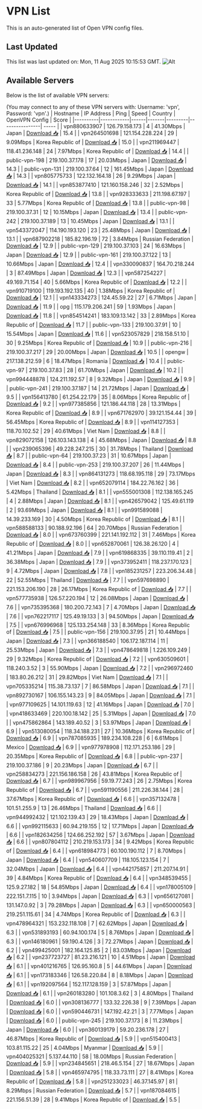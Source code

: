 # VPN List

This is an auto-generated list of Open VPN config files.

## Last Updated

This list was last updated on: Mon, 11 Aug 2025 10:15:53 GMT.
![Alt](https://repobeats.axiom.co/api/embed/186b98318ef1479477931607c1ad7d823f12451f.svg "Repobeats analytics image")

## Available Servers

Below is the list of available VPN servers:

(You may connect to any of these VPN servers with: Username: 'vpn', Password: 'vpn'.)
| Hostname | IP Address | Ping | Speed | Country | OpenVPN Config | Score |
|----------|------------|------|-------|---------|----------------| ----- |
| vpn880633907 | 126.79.158.173 | 4 | 41.30Mbps | Japan | [Download 📥](./configs/server_0_JP.ovpn) | 15.4 |
| vpn264501698 | 121.154.228.224 | 29 | 9.09Mbps | Korea Republic of | [Download 📥](./configs/server_1_KR.ovpn) | 15.0 |
| vpn211969447 | 118.41.236.148 | 24 | 7.97Mbps | Korea Republic of | [Download 📥](./configs/server_2_KR.ovpn) | 14.4 |
| public-vpn-198 | 219.100.37.178 | 17 | 20.03Mbps | Japan | [Download 📥](./configs/server_3_JP.ovpn) | 14.3 |
| public-vpn-131 | 219.100.37.64 | 12 | 161.45Mbps | Japan | [Download 📥](./configs/server_4_JP.ovpn) | 14.3 |
| vpn805775733 | 122.132.164.18 | 26 | 9.29Mbps | Japan | [Download 📥](./configs/server_5_JP.ovpn) | 14.1 |
| vpn853877410 | 121.160.158.246 | 32 | 2.52Mbps | Korea Republic of | [Download 📥](./configs/server_6_KR.ovpn) | 13.8 |
| vpn928333633 | 211.198.67.197 | 33 | 5.77Mbps | Korea Republic of | [Download 📥](./configs/server_7_KR.ovpn) | 13.8 |
| public-vpn-98 | 219.100.37.31 | 12 | 10.15Mbps | Japan | [Download 📥](./configs/server_8_JP.ovpn) | 13.4 |
| public-vpn-242 | 219.100.37.189 | 13 | 10.45Mbps | Japan | [Download 📥](./configs/server_9_JP.ovpn) | 13.1 |
| vpn543372047 | 114.190.193.120 | 23 | 25.48Mbps | Japan | [Download 📥](./configs/server_10_JP.ovpn) | 13.1 |
| vpn687902218 | 185.82.196.19 | 72 | 3.84Mbps | Russian Federation | [Download 📥](./configs/server_11_RU.ovpn) | 12.9 |
| public-vpn-129 | 219.100.37.103 | 24 | 16.63Mbps | Japan | [Download 📥](./configs/server_12_JP.ovpn) | 12.9 |
| public-vpn-161 | 219.100.37.122 | 13 | 10.66Mbps | Japan | [Download 📥](./configs/server_13_JP.ovpn) | 12.4 |
| vpn330090837 | 164.70.218.244 | 3 | 87.49Mbps | Japan | [Download 📥](./configs/server_14_JP.ovpn) | 12.3 |
| vpn587254227 | 49.169.71.154 | 40 | 5.66Mbps | Korea Republic of | [Download 📥](./configs/server_15_KR.ovpn) | 12.2 |
| vpn910719100 | 119.193.192.135 | 40 | 1.38Mbps | Korea Republic of | [Download 📥](./configs/server_16_KR.ovpn) | 12.1 |
| vpn143334273 | 124.45.59.22 | 27 | 6.71Mbps | Japan | [Download 📥](./configs/server_17_JP.ovpn) | 11.9 |
| opg | 115.179.206.241 | 59 | 1.93Mbps | Japan | [Download 📥](./configs/server_18_JP.ovpn) | 11.8 |
| vpn854514241 | 183.109.13.142 | 33 | 2.89Mbps | Korea Republic of | [Download 📥](./configs/server_19_KR.ovpn) | 11.7 |
| public-vpn-133 | 219.100.37.91 | 10 | 15.54Mbps | Japan | [Download 📥](./configs/server_20_JP.ovpn) | 11.6 |
| vpn523057829 | 218.158.51.10 | 30 | 9.25Mbps | Korea Republic of | [Download 📥](./configs/server_21_KR.ovpn) | 10.9 |
| public-vpn-216 | 219.100.37.217 | 29 | 20.00Mbps | Japan | [Download 📥](./configs/server_22_JP.ovpn) | 10.5 |
| opengw | 217.138.212.59 | 6 | 18.47Mbps | Romania | [Download 📥](./configs/server_23_RO.ovpn) | 10.4 |
| public-vpn-97 | 219.100.37.83 | 28 | 61.70Mbps | Japan | [Download 📥](./configs/server_24_JP.ovpn) | 10.2 |
| vpn994448878 | 124.211.192.57 | 8 | 9.32Mbps | Japan | [Download 📥](./configs/server_25_JP.ovpn) | 9.9 |
| public-vpn-241 | 219.100.37.187 | 14 | 21.72Mbps | Japan | [Download 📥](./configs/server_26_JP.ovpn) | 9.5 |
| vpn156413780 | 61.254.22.179 | 35 | 8.06Mbps | Korea Republic of | [Download 📥](./configs/server_27_KR.ovpn) | 9.2 |
| vpn977385856 | 121.186.44.118 | 28 | 13.31Mbps | Korea Republic of | [Download 📥](./configs/server_28_KR.ovpn) | 8.9 |
| vpn671762970 | 39.121.154.44 | 39 | 56.45Mbps | Korea Republic of | [Download 📥](./configs/server_29_KR.ovpn) | 8.9 |
| vpn114127353 | 118.70.102.52 | 29 | 40.61Mbps | Viet Nam | [Download 📥](./configs/server_30_VN.ovpn) | 8.8 |
| vpn829072158 | 126.103.143.138 | 4 | 45.68Mbps | Japan | [Download 📥](./configs/server_31_JP.ovpn) | 8.8 |
| vpn239065396 | 49.228.247.215 | 30 | 31.78Mbps | Thailand | [Download 📥](./configs/server_32_TH.ovpn) | 8.7 |
| public-vpn-64 | 219.100.37.23 | 31 | 10.67Mbps | Japan | [Download 📥](./configs/server_33_JP.ovpn) | 8.4 |
| public-vpn-253 | 219.100.37.207 | 26 | 11.44Mbps | Japan | [Download 📥](./configs/server_34_JP.ovpn) | 8.3 |
| vpn864131273 | 118.68.195.118 | 29 | 73.17Mbps | Viet Nam | [Download 📥](./configs/server_35_VN.ovpn) | 8.2 |
| vpn652079114 | 184.22.76.162 | 36 | 5.42Mbps | Thailand | [Download 📥](./configs/server_36_TH.ovpn) | 8.1 |
| vpn555001308 | 112.138.165.245 | 4 | 2.88Mbps | Japan | [Download 📥](./configs/server_37_JP.ovpn) | 8.1 |
| vpn426579042 | 125.49.61.119 | 2 | 93.69Mbps | Japan | [Download 📥](./configs/server_38_JP.ovpn) | 8.1 |
| vpn991589088 | 14.39.233.169 | 30 | 4.50Mbps | Korea Republic of | [Download 📥](./configs/server_39_KR.ovpn) | 8.1 |
| vpn588588133 | 90.188.92.196 | 64 | 20.70Mbps | Russian Federation | [Download 📥](./configs/server_40_RU.ovpn) | 8.0 |
| vpn673760399 | 221.141.192.112 | 31 | 7.46Mbps | Korea Republic of | [Download 📥](./configs/server_41_KR.ovpn) | 8.0 |
| vpn652870061 | 126.38.26.120 | 4 | 41.21Mbps | Japan | [Download 📥](./configs/server_42_JP.ovpn) | 7.9 |
| vpn619868335 | 39.110.119.41 | 2 | 36.38Mbps | Japan | [Download 📥](./configs/server_43_JP.ovpn) | 7.9 |
| vpn373952411 | 118.237.170.123 | 9 | 4.72Mbps | Japan | [Download 📥](./configs/server_44_JP.ovpn) | 7.8 |
| vpn185231257 | 223.206.34.48 | 22 | 52.55Mbps | Thailand | [Download 📥](./configs/server_45_TH.ovpn) | 7.7 |
| vpn597698890 | 221.153.206.190 | 28 | 26.17Mbps | Korea Republic of | [Download 📥](./configs/server_46_KR.ovpn) | 7.7 |
| vpn577735938 | 126.57.220.194 | 12 | 26.08Mbps | Japan | [Download 📥](./configs/server_47_JP.ovpn) | 7.6 |
| vpn735395368 | 180.200.72.143 | 7 | 4.70Mbps | Japan | [Download 📥](./configs/server_48_JP.ovpn) | 7.6 |
| vpn762217117 | 125.49.19.133 | 3 | 94.50Mbps | Japan | [Download 📥](./configs/server_49_JP.ovpn) | 7.5 |
| vpn676996968 | 125.133.254.148 | 33 | 8.36Mbps | Korea Republic of | [Download 📥](./configs/server_50_KR.ovpn) | 7.5 |
| public-vpn-156 | 219.100.37.95 | 21 | 10.44Mbps | Japan | [Download 📥](./configs/server_51_JP.ovpn) | 7.3 |
| vpn366188540 | 106.172.187.114 | 11 | 25.53Mbps | Japan | [Download 📥](./configs/server_52_JP.ovpn) | 7.3 |
| vpn478649818 | 1.226.109.249 | 29 | 9.32Mbps | Korea Republic of | [Download 📥](./configs/server_53_KR.ovpn) | 7.2 |
| vpn630509601 | 118.240.3.52 | 3 | 55.90Mbps | Japan | [Download 📥](./configs/server_54_JP.ovpn) | 7.2 |
| vpn296972460 | 183.80.26.212 | 31 | 29.82Mbps | Viet Nam | [Download 📥](./configs/server_55_VN.ovpn) | 7.1 |
| vpn705335214 | 115.38.73.137 | 7 | 86.58Mbps | Japan | [Download 📥](./configs/server_56_JP.ovpn) | 7.1 |
| vpn892730167 | 106.155.143.23 | 9 | 84.05Mbps | Japan | [Download 📥](./configs/server_57_JP.ovpn) | 7.1 |
| vpn977109625 | 14.101.119.63 | 12 | 41.16Mbps | Japan | [Download 📥](./configs/server_58_JP.ovpn) | 7.0 |
| vpn418633469 | 220.100.18.142 | 25 | 5.31Mbps | Japan | [Download 📥](./configs/server_59_JP.ovpn) | 7.0 |
| vpn475862864 | 143.189.40.52 | 3 | 53.97Mbps | Japan | [Download 📥](./configs/server_60_JP.ovpn) | 6.9 |
| vpn513080054 | 118.34.188.231 | 27 | 10.36Mbps | Korea Republic of | [Download 📥](./configs/server_61_KR.ovpn) | 6.9 |
| vpn787085935 | 189.234.108.228 | 6 | 6.61Mbps | Mexico | [Download 📥](./configs/server_62_MX.ovpn) | 6.9 |
| vpn977978908 | 112.171.253.186 | 29 | 20.35Mbps | Korea Republic of | [Download 📥](./configs/server_63_KR.ovpn) | 6.8 |
| public-vpn-237 | 219.100.37.186 | 9 | 20.23Mbps | Japan | [Download 📥](./configs/server_64_JP.ovpn) | 6.7 |
| vpn258834273 | 221.156.186.158 | 26 | 43.81Mbps | Korea Republic of | [Download 📥](./configs/server_65_KR.ovpn) | 6.7 |
| vpn989967956 | 59.19.77.243 | 26 | 2.75Mbps | Korea Republic of | [Download 📥](./configs/server_66_KR.ovpn) | 6.7 |
| vpn591190556 | 211.226.38.144 | 28 | 37.67Mbps | Korea Republic of | [Download 📥](./configs/server_67_KR.ovpn) | 6.6 |
| vpn357132478 | 101.51.255.9 | 13 | 26.46Mbps | Thailand | [Download 📥](./configs/server_68_TH.ovpn) | 6.6 |
| vpn944992432 | 121.102.139.43 | 29 | 18.43Mbps | Japan | [Download 📥](./configs/server_69_JP.ovpn) | 6.6 |
| vpn992115633 | 60.94.219.155 | 12 | 17.71Mbps | Japan | [Download 📥](./configs/server_70_JP.ovpn) | 6.6 |
| vpn182634256 | 124.66.252.192 | 57 | 3.67Mbps | Japan | [Download 📥](./configs/server_71_JP.ovpn) | 6.6 |
| vpn807804112 | 210.219.153.173 | 34 | 9.42Mbps | Korea Republic of | [Download 📥](./configs/server_72_KR.ovpn) | 6.4 |
| vpn618984773 | 60.100.190.112 | 7 | 8.70Mbps | Japan | [Download 📥](./configs/server_73_JP.ovpn) | 6.4 |
| vpn540607709 | 118.105.123.154 | 7 | 32.04Mbps | Japan | [Download 📥](./configs/server_74_JP.ovpn) | 6.4 |
| vpn442175857 | 211.207.14.91 | 39 | 4.84Mbps | Korea Republic of | [Download 📥](./configs/server_75_KR.ovpn) | 6.4 |
| vpn348539455 | 125.9.27.182 | 18 | 54.85Mbps | Japan | [Download 📥](./configs/server_76_JP.ovpn) | 6.4 |
| vpn178005109 | 222.151.7.115 | 10 | 3.94Mbps | Japan | [Download 📥](./configs/server_77_JP.ovpn) | 6.3 |
| vpn656127081 | 131.147.0.92 | 3 | 79.28Mbps | Japan | [Download 📥](./configs/server_78_JP.ovpn) | 6.3 |
| vpn650000563 | 219.251.115.61 | 34 | 4.74Mbps | Korea Republic of | [Download 📥](./configs/server_79_KR.ovpn) | 6.3 |
| vpn478964321 | 153.232.118.108 | 7 | 62.62Mbps | Japan | [Download 📥](./configs/server_80_JP.ovpn) | 6.3 |
| vpn531893193 | 60.94.100.174 | 5 | 8.76Mbps | Japan | [Download 📥](./configs/server_81_JP.ovpn) | 6.3 |
| vpn146180961 | 59.190.4.126 | 3 | 72.27Mbps | Japan | [Download 📥](./configs/server_82_JP.ovpn) | 6.2 |
| vpn499425001 | 182.164.125.85 | 2 | 83.03Mbps | Japan | [Download 📥](./configs/server_83_JP.ovpn) | 6.2 |
| vpn237723727 | 81.23.216.121 | 10 | 4.51Mbps | Japan | [Download 📥](./configs/server_84_JP.ovpn) | 6.1 |
| vpn401216765 | 126.95.160.8 | 5 | 44.61Mbps | Japan | [Download 📥](./configs/server_85_JP.ovpn) | 6.1 |
| vpn173183346 | 126.58.220.84 | 8 | 8.18Mbps | Japan | [Download 📥](./configs/server_86_JP.ovpn) | 6.1 |
| vpn192097564 | 152.117.128.159 | 3 | 57.87Mbps | Japan | [Download 📥](./configs/server_87_JP.ovpn) | 6.1 |
| vpn260183280 | 101.108.3.62 | 3 | 4.80Mbps | Thailand | [Download 📥](./configs/server_88_TH.ovpn) | 6.0 |
| vpn308136777 | 133.32.226.38 | 9 | 7.39Mbps | Japan | [Download 📥](./configs/server_89_JP.ovpn) | 6.0 |
| vpn590446731 | 147.192.42.21 | 3 | 7.77Mbps | Japan | [Download 📥](./configs/server_90_JP.ovpn) | 6.0 |
| public-vpn-245 | 219.100.37.173 | 8 | 11.23Mbps | Japan | [Download 📥](./configs/server_91_JP.ovpn) | 6.0 |
| vpn360139179 | 59.20.236.178 | 27 | 46.87Mbps | Korea Republic of | [Download 📥](./configs/server_92_KR.ovpn) | 5.9 |
| vpn515400413 | 103.81.115.22 | 25 | 4.04Mbps | Myanmar | [Download 📥](./configs/server_93_MM.ovpn) | 5.9 |
| vpn404025321 | 5.137.44.110 | 58 | 18.00Mbps | Russian Federation | [Download 📥](./configs/server_94_RU.ovpn) | 5.9 |
| vpn234845651 | 218.46.5.154 | 27 | 18.67Mbps | Japan | [Download 📥](./configs/server_95_JP.ovpn) | 5.8 |
| vpn465974795 | 118.33.73.111 | 27 | 8.41Mbps | Korea Republic of | [Download 📥](./configs/server_96_KR.ovpn) | 5.8 |
| vpn251233023 | 46.37.145.97 | 81 | 8.29Mbps | Russian Federation | [Download 📥](./configs/server_97_RU.ovpn) | 5.7 |
| vpn187084615 | 221.156.51.39 | 28 | 9.41Mbps | Korea Republic of | [Download 📥](./configs/server_98_KR.ovpn) | 5.5 |
